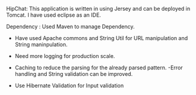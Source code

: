 HipChat: This application is written in using Jersey and can be deployed in Tomcat. I have used eclipse as an IDE.

Dependency : Used Maven to manage Dependency. 

- Have used Apache commons and String Util for URL manipulation and String maninpulation. 

- Need more logging for production scale. 
- Caching to reduce the parsing for the already parsed pattern. 
-Error handling and String validation can be improved. 
- Use Hibernate Validation for Input validation 





